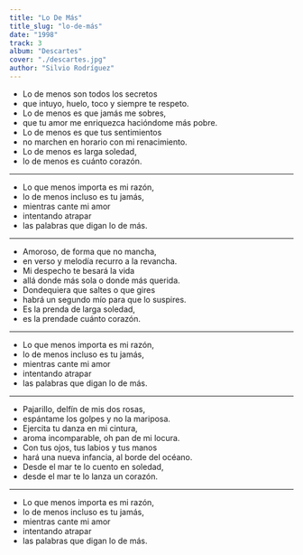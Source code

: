```yaml
---
title: "Lo De Más"
title_slug: "lo-de-más"
date: "1998"
track: 3
album: "Descartes"
cover: "./descartes.jpg"
author: "Silvio Rodríguez"
---
```



- Lo de menos son todos los secretos
- que intuyo, huelo, toco y siempre te respeto.
- Lo de menos es que jamás me sobres,
- que tu amor me enriquezca hacióndome más pobre.
- Lo de menos es que tus sentimientos
- no marchen en horario con mi renacimiento.
- Lo de menos es larga soledad,
- lo de menos es cuánto corazón.

---

- Lo que menos importa es mi razón,
- lo de menos incluso es tu jamás,
- mientras cante mi amor
- intentando atrapar
- las palabras que digan lo de más.

---

- Amoroso, de forma que no mancha,
- en verso y melodía recurro a la revancha.
- Mi despecho te besará la vida
- allá donde más sola o donde más querida.
- Dondequiera que saltes o que gires
- habrá un segundo mío para que lo suspires.
- Es la prenda de larga soledad,
- es la prendade cuánto corazón.

---

- Lo que menos importa es mi razón,
- lo de menos incluso es tu jamás,
- mientras cante mi amor
- intentando atrapar
- las palabras que digan lo de más.

---

- Pajarillo, delfín de mis dos rosas,
- espántame los golpes y no la mariposa.
- Ejercita tu danza en mi cintura,
- aroma incomparable, oh pan de mi locura.
- Con tus ojos, tus labios y tus manos
- hará una nueva infancia, al borde del océano.
- Desde el mar te lo cuento en soledad,
- desde el mar te lo lanza un corazón.

---

- Lo que menos importa es mi razón,
- lo de menos incluso es tu jamás,
- mientras cante mi amor
- intentando atrapar
- las palabras que digan lo de más.
